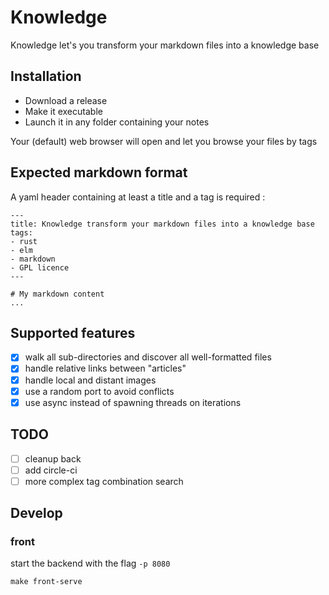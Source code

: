 # Knowledge 

Knowledge let's you transform your markdown files into a knowledge base

## Installation

- Download a release
- Make it executable
- Launch it in any folder containing your notes

Your (default) web browser will open and let you browse your files by tags

## Expected markdown format

A yaml header containing at least a title and a tag is required :

```
---
title: Knowledge transform your markdown files into a knowledge base 
tags:
- rust
- elm
- markdown
- GPL licence
---

# My markdown content 
...

```

## Supported features
- [x] walk all sub-directories and discover all well-formatted files
- [x] handle relative links between "articles"
- [x] handle local and distant images 
- [x] use a random port to avoid conflicts 
- [x] use async instead of spawning threads on iterations

## TODO
- [ ] cleanup back
- [ ] add circle-ci
- [ ] more complex tag combination search

## Develop

### front

start the backend with the flag `-p 8080`

```
make front-serve
```

